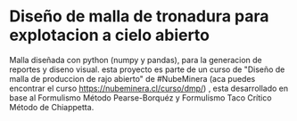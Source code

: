 # Diseño de malla de tronadura para explotacion a cielo abierto
Malla diseñada con python  (numpy y pandas), para  la generacion de reportes y  diseno visual.
esta proyecto es parte de un curso de "Diseño de malla de produccion de rajo abierto" de #NubeMinera
(aca puedes encontrar el curso https://nubeminera.cl/curso/dmp/) , esta desarrollado en base al 
Formulismo Método Pearse-Borquéz y Formulismo Taco Crítico Método de Chiappetta.
